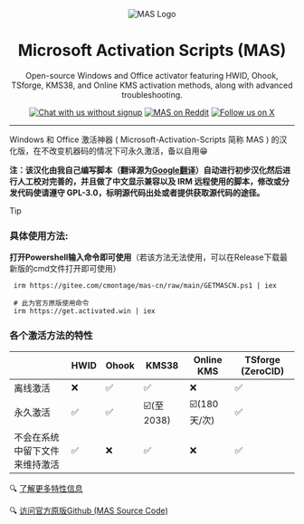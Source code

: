 <p align="center"><img src="https://massgrave.dev/img/logo_small.png" alt="MAS Logo"></p>

<h1 align="center">Microsoft  Activation  Scripts (MAS)</h1>

<p align="center">Open-source Windows and Office activator featuring HWID, Ohook, TSforge, KMS38, and Online KMS activation methods, along with advanced troubleshooting.</p>

<p align="center">
    <a href="https://discord.gg/tVFN4N84PP"><img src="https://img.shields.io/badge/Chat%20with%20us%20on%20Discord--blue?style=social&logo=discord" alt="Chat with us without signup" title="Chat with us without signup"></a>
    <a href="https://www.reddit.com/r/MAS_Activator"><img src="https://img.shields.io/badge/MAS%20on%20Reddit--orange?style=social&logo=reddit" alt="MAS on Reddit" title="MAS on Reddit"></a>
    <a href="https://twitter.com/massgravel"><img src="https://img.shields.io/twitter/follow/massgravel" alt="Follow us on X" title="Follow us on X"></a>
</p>

<hr>


Windows 和 Office 激活神器 ( Microsoft-Activation-Scripts 简称 MAS ) 的汉化版，在不改变机器码的情况下可永久激活，备以自用😁

 **注：该汉化由我自己编写脚本（翻译源为[Google翻译](https://translate.google.com)）自动进行初步汉化然后进行人工校对完善的，并且做了中文显示兼容以及 IRM 远程使用的脚本，修改或分发代码使请遵守 GPL-3.0，标明源代码出处或者提供获取源代码的途径。**

> [!TIP]
> 
> ### 具体使用方法: 
> 
> **打开Powershell输入命令即可使用**（若该方法无法使用，可以在Release下载最新版的cmd文件打开即可使用）
>
> ```
>  irm https://gitee.com/cmontage/mas-cn/raw/main/GETMASCN.ps1 | iex
> ```
> 
> ```
>  # 此为官方原版使用命令
>  irm https://get.activated.win | iex
> ```

### 各个激活方法的特性

|          | HWID | Ohook  | KMS38 | Online KMS | TSforge (ZeroCID) |
|----------|------|--------|-------|------------|-------------------|
| 离线激活 |  ❌  |  ✅  |  ✅  |  ❌  |  ✅  |
| 永久激活 |  ✅  |  ✅  |  ☑️(至2038)  |  ☑️(180天/次)  |  ✅  |
| 不会在系统中留下文件来维持激活 |  ✅  |  ❌  |  ✅  |  ❌  |  ✅  |

🔍 [了解更多特性信息](https://massgrave.dev/chart#user-content-fn-2) 

🔍 [访问官方原版Github (MAS Source Code)](https://github.com/massgravel/Microsoft-Activation-Scripts?tab=readme-ov-file#download--how-to-use-it)